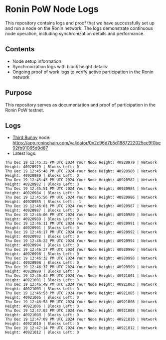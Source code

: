 # Ronin PoW Node Logs

This repository contains logs and proof that we have successfully set up and run a node on the Ronin network. The logs demonstrate continuous node operation, including synchronization details and performance.

## Contents

- Node setup information
- Synchronization logs with block height details
- Ongoing proof of work logs to verify active participation in the Ronin network

## Purpose

This repository serves as documentation and proof of participation in the Ronin PoW testnet.

## Logs

- [Third Bunny](https://thirdbunny.xyz/) node: https://app.roninchain.com/validator/0x2c96d7b5d1887222025ec9f0be92fb91065d9d87
- Latest logs:
```
Thu Dec 19 12:45:35 PM UTC 2024 Your Node Height: 40920979 | Network Height: 40920979 | Blocks Left: 0
Thu Dec 19 12:45:40 PM UTC 2024 Your Node Height: 40920980 | Network Height: 40920980 | Blocks Left: 0
Thu Dec 19 12:45:45 PM UTC 2024 Your Node Height: 40920982 | Network Height: 40920982 | Blocks Left: 0
Thu Dec 19 12:45:51 PM UTC 2024 Your Node Height: 40920984 | Network Height: 40920984 | Blocks Left: 0
Thu Dec 19 12:45:56 PM UTC 2024 Your Node Height: 40920986 | Network Height: 40920985 | Blocks Left: -1
Thu Dec 19 12:46:01 PM UTC 2024 Your Node Height: 40920987 | Network Height: 40920987 | Blocks Left: 0
Thu Dec 19 12:46:06 PM UTC 2024 Your Node Height: 40920989 | Network Height: 40920989 | Blocks Left: 0
Thu Dec 19 12:46:11 PM UTC 2024 Your Node Height: 40920991 | Network Height: 40920991 | Blocks Left: 0
Thu Dec 19 12:46:17 PM UTC 2024 Your Node Height: 40920992 | Network Height: 40920992 | Blocks Left: 0
Thu Dec 19 12:46:22 PM UTC 2024 Your Node Height: 40920994 | Network Height: 40920994 | Blocks Left: 0
Thu Dec 19 12:46:27 PM UTC 2024 Your Node Height: 40920996 | Network Height: 40920996 | Blocks Left: 0
Thu Dec 19 12:46:32 PM UTC 2024 Your Node Height: 40920998 | Network Height: 40920998 | Blocks Left: 0
Thu Dec 19 12:46:37 PM UTC 2024 Your Node Height: 40920999 | Network Height: 40920999 | Blocks Left: 0
Thu Dec 19 12:46:43 PM UTC 2024 Your Node Height: 40921001 | Network Height: 40921001 | Blocks Left: 0
Thu Dec 19 12:46:48 PM UTC 2024 Your Node Height: 40921003 | Network Height: 40921003 | Blocks Left: 0
Thu Dec 19 12:46:53 PM UTC 2024 Your Node Height: 40921005 | Network Height: 40921005 | Blocks Left: 0
Thu Dec 19 12:46:58 PM UTC 2024 Your Node Height: 40921006 | Network Height: 40921006 | Blocks Left: 0
Thu Dec 19 12:47:03 PM UTC 2024 Your Node Height: 40921008 | Network Height: 40921008 | Blocks Left: 0
Thu Dec 19 12:47:09 PM UTC 2024 Your Node Height: 40921010 | Network Height: 40921010 | Blocks Left: 0
Thu Dec 19 12:47:14 PM UTC 2024 Your Node Height: 40921012 | Network Height: 40921012 | Blocks Left: 0
```
